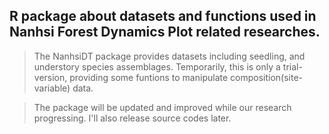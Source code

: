 ## R package about datasets and functions used in Nanhsi Forest Dynamics Plot related researches.

> The NanhsiDT package provides datasets including seedling, and understory species assemblages. Temporarily, this is only a trial-version, providing some funtions to manipulate composition(site-variable) data.

> The package will be updated and improved while our research progressing. I'll also release source codes later. 

